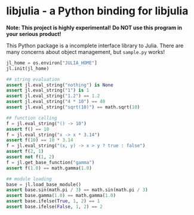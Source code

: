 # libjulia - a Python binding for libjulia

**Note: This project is highly experimental!**
**Do NOT use this program in your serious product!**

This Python package is a incomplete interface library to Julia.
There are many concerns about object management, but `sample.py` works!


```python
jl_home = os.environ["JULIA_HOME"]
jl.init(jl_home)

## string evaluation
assert jl.eval_string("nothing") is None
assert jl.eval_string("1") is 1
assert jl.eval_string("1.2") == 1.2
assert jl.eval_string("4 * 10") == 40
assert jl.eval_string("sqrt(10)") == math.sqrt(10)

## function calling
f = jl.eval_string("() -> 10")
assert f() == 10
f = jl.eval_string("x -> x * 3.14")
assert f(10) == 10 * 3.14
f = jl.eval_string("(x, y) -> x > y ? true : false")
assert f(2, 1)
assert not f(1, 2)
f = jl.get_base_function("gamma")
assert f(1.0) == math.gamma(1.0)

## module loading
base = jl.load_base_module()
assert base.sin(math.pi / 3) == math.sin(math.pi / 3)
assert base.gamma(1.0) == math.gamma(1.0)
assert base.ifelse(True, 1, 2) == 1
assert base.ifelse(False, 1, 2) == 2
```
